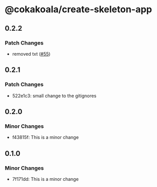 # @cokakoala/create-skeleton-app

## 0.2.2

### Patch Changes

- removed txt ([#55](https://github.com/AdrianGonz97/experimental-skeleton-monorepo/pull/55))

## 0.2.1

### Patch Changes

- 522e1c3: small change to the gitignores

## 0.2.0

### Minor Changes

- f43815f: This is a minor change

## 0.1.0

### Minor Changes

- 7f171dd: This is a minor change
